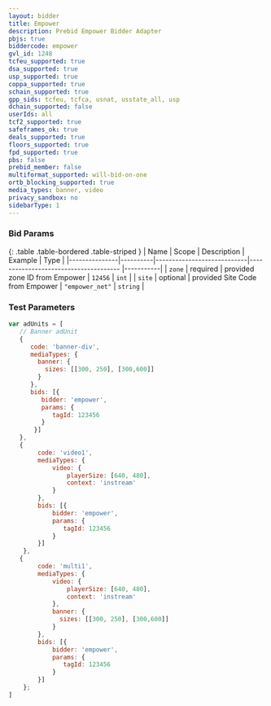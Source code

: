 ```yaml
---
layout: bidder
title: Empower
description: Prebid Empower Bidder Adapter
pbjs: true
biddercode: empower
gvl_id: 1248
tcfeu_supported: true
dsa_supported: true
usp_supported: true
coppa_supported: true
schain_supported: true
gpp_sids: tcfeu, tcfca, usnat, usstate_all, usp
dchain_supported: false
userIds: all
tcf2_supported: true
safeframes_ok: true
deals_supported: true
floors_supported: true
fpd_supported: true
pbs: false
prebid_member: false
multiformat_supported: will-bid-on-one
ortb_blocking_supported: true
media_types: banner, video
privacy_sandbox: no
sidebarType: 1
---
```


### Bid Params

{: .table .table-bordered .table-striped }
| Name          | Scope    | Description                | Example                                   | Type      |
|---------------|----------|----------------------------|--------------------------------------     |-----------|
| `zone`        | required | provided zone ID from Empower                    | `12456`                              | `int`  |
| `site`  | optional | provided Site Code from Empower    | `"empower_net"`                              | `string`  |

### Test Parameters

```javascript
var adUnits = [
   // Banner adUnit
   {
      code: 'banner-div',
      mediaTypes: {
        banner: {
          sizes: [[300, 250], [300,600]]
        }
      },
      bids: [{
         bidder: 'empower',
         params: {
            tagId: 123456
         }
       }]
   },
   {
        code: 'video1',
        mediaTypes: {
            video: {
                playerSize: [640, 480],
                context: 'instream'
            }
        },
        bids: [{
            bidder: 'empower',
            params: {
               tagId: 123456
            }
        }]
    },
   {
        code: 'multi1',
        mediaTypes: {
            video: {
                playerSize: [640, 480],
                context: 'instream'
            },
            banner: {
              sizes: [[300, 250], [300,600]]
            }
        },
        bids: [{
            bidder: 'empower',
            params: {
               tagId: 123456
            }
        }]
    };
]
```